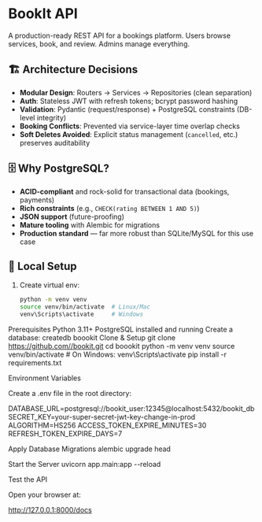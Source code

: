 # BookIt API

A production-ready REST API for a bookings platform. Users browse services, book, and review. Admins manage everything.

## 🏗️ Architecture Decisions

- **Modular Design**: Routers → Services → Repositories (clean separation)
- **Auth**: Stateless JWT with refresh tokens; bcrypt password hashing
- **Validation**: Pydantic (request/response) + PostgreSQL constraints (DB-level integrity)
- **Booking Conflicts**: Prevented via service-layer time overlap checks
- **Soft Deletes Avoided**: Explicit status management (`cancelled`, etc.) preserves auditability

## 🗄️ Why PostgreSQL?

- **ACID-compliant** and rock-solid for transactional data (bookings, payments)
- **Rich constraints** (e.g., `CHECK(rating BETWEEN 1 AND 5)`)
- **JSON support** (future-proofing)
- **Mature tooling** with Alembic for migrations
- **Production standard** — far more robust than SQLite/MySQL for this use case

## 🚀 Local Setup

1. Create virtual env:
   ```bash
   python -m venv venv
   source venv/bin/activate  # Linux/Mac
   venv\Scripts\activate     # Windows
   ```


Prerequisites
Python 3.11+
PostgreSQL installed and running
Create a database:
createdb boookit
Clone & Setup git clone https://github.com//bookit.git cd boookit python -m venv venv source venv/bin/activate # On Windows: venv\Scripts\activate pip install -r requirements.txt

Environment Variables

Create a .env file in the root directory:

DATABASE_URL=postgresql://bookit_user:12345@localhost:5432/bookit_db
SECRET_KEY=your-super-secret-jwt-key-change-in-prod
ALGORITHM=HS256
ACCESS_TOKEN_EXPIRE_MINUTES=30
REFRESH_TOKEN_EXPIRE_DAYS=7

Apply Database Migrations alembic upgrade head

Start the Server uvicorn app.main:app --reload

Test the API

Open your browser at:

http://127.0.0.1:8000/docs
